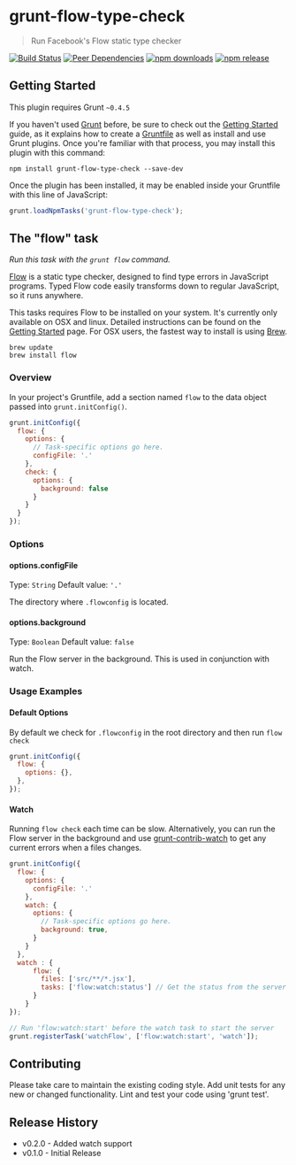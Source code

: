 # grunt-flow-type-check

> Run Facebook's Flow static type checker

[![Build Status](http://img.shields.io/travis/isuttell/grunt-flow-type-check.svg?style=flat)](https://travis-ci.org/isuttell/grunt-flow-type-check)
[![Peer Dependencies](http://img.shields.io/david/peer/webcomponents/generator-element.svg?style=flat)](https://david-dm.org/isuttell/grunt-flow-type-check#info=peerDependencies)
[![npm downloads](http://img.shields.io/npm/dm/grunt-flow-type-check.svg?style=flat)](https://www.npmjs.org/package/grunt-flow-type-check)
[![npm release](http://img.shields.io/npm/v/grunt-flow-type-check.svg?style=flat)](https://www.npmjs.org/package/grunt-flow-type-check)

## Getting Started
This plugin requires Grunt `~0.4.5`

If you haven't used [Grunt](http://gruntjs.com/) before, be sure to check out the [Getting Started](http://gruntjs.com/getting-started) guide, as it explains how to create a [Gruntfile](http://gruntjs.com/sample-gruntfile) as well as install and use Grunt plugins. Once you're familiar with that process, you may install this plugin with this command:

```shell
npm install grunt-flow-type-check --save-dev
```

Once the plugin has been installed, it may be enabled inside your Gruntfile with this line of JavaScript:

```js
grunt.loadNpmTasks('grunt-flow-type-check');
```

## The "flow" task
_Run this task with the `grunt flow` command._

[Flow](http://flowtype.org) is a static type checker, designed to find type errors in JavaScript programs. Typed Flow code easily transforms down to regular JavaScript, so it runs anywhere.

This tasks requires Flow to be installed on your system. It's currently only available on OSX and linux. Detailed instructions can be found on the [Getting Started](http://flowtype.org/docs/getting-started.html) page. For OSX users, the fastest way to install is using [Brew](http://brew.sh).

```shell
brew update
brew install flow
```

### Overview
In your project's Gruntfile, add a section named `flow` to the data object passed into `grunt.initConfig()`.

```js
grunt.initConfig({
  flow: {
    options: {
      // Task-specific options go here.
      configFile: '.'
    },
    check: {
      options: {
        background: false
      }
    }
  }
});
```

### Options

#### options.configFile
Type: `String`
Default value: `'.'`

The directory where `.flowconfig` is located.

#### options.background
Type: `Boolean`
Default value: `false`

Run the Flow server in the background. This is used in conjunction with watch.

### Usage Examples

#### Default Options
By default we check for `.flowconfig` in the root directory and then run `flow check`

```js
grunt.initConfig({
  flow: {
    options: {},
  },
});
```

#### Watch
Running `flow check` each time can be slow. Alternatively, you can run the Flow server in the background and use [grunt-contrib-watch](https://github.com/gruntjs/grunt-contrib-watch) to get any current errors when a files changes.

```js
grunt.initConfig({
  flow: {
    options: {
      configFile: '.'
    },
    watch: {
      options: {
        // Task-specific options go here.
        background: true,
      }
    }
  },
  watch : {
      flow: {
        files: ['src/**/*.jsx'],
        tasks: ['flow:watch:status'] // Get the status from the server
      }
    }
});

// Run 'flow:watch:start' before the watch task to start the server
grunt.registerTask('watchFlow', ['flow:watch:start', 'watch']);
```

## Contributing
Please take care to maintain the existing coding style. Add unit tests for any new or changed functionality. Lint and test your code using 'grunt test'.

## Release History
* v0.2.0 - Added watch support
* v0.1.0 - Initial Release

